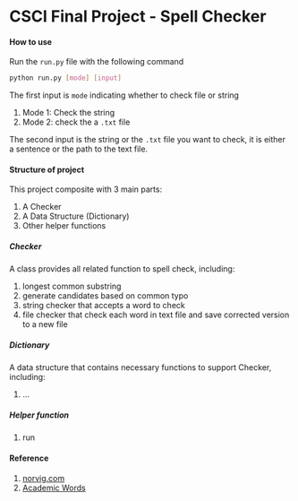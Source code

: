 # CSCI Final Project - Spell Checker

#### How to use

Run the `run.py` file with the following command

```bash
python run.py [mode] [input]
```

The first input is `mode` indicating whether to check file or string

1. Mode 1: Check the string
2. Mode 2: check the a `.txt` file

The second input is the string or the `.txt` file you want to check, it is either a sentence or the path to the text file.

#### Structure of project

This project composite with 3 main parts:

1. A Checker 
2. A Data Structure (Dictionary)
3. Other helper functions

##### Checker

A class provides all related function to spell check, including:

1. longest common substring
2. generate candidates based on common typo
3. string checker that accepts a word to check
4. file checker that check each word in text file and save corrected version to a new file

##### Dictionary

A data structure that contains necessary functions to support Checker, including:

1. ...

##### Helper function

1. run 

#### Reference 

1. [norvig.com](https://www.norvig.com/spell-correct.html)
2. [Academic Words](https://www.academicwords.info/)
